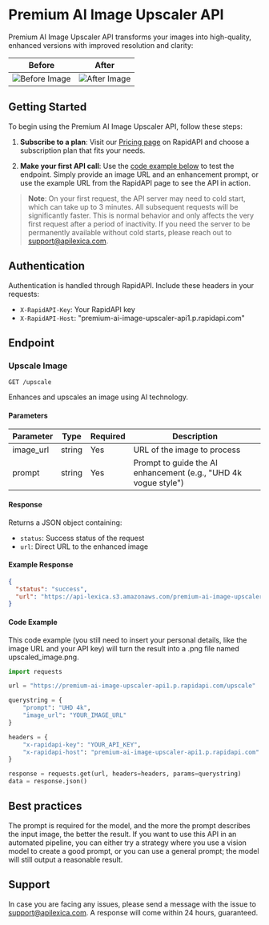 # Premium AI Image Upscaler API

Premium AI Image Upscaler API transforms your images into high-quality, enhanced versions with improved resolution and clarity:

| Before                                                            | After                                                                      |
| ----------------------------------------------------------------- | -------------------------------------------------------------------------- |
| ![Before Image](https://storage.googleapis.com/apihub85/0_1.webp) | ![After Image](https://storage.googleapis.com/apihub85/upscaled_image.png) |

## Getting Started

To begin using the Premium AI Image Upscaler API, follow these steps:

1. **Subscribe to a plan**: Visit our [Pricing page](https://rapidapi.com/arxivgpt-arxivgpt-default/api/premium-ai-image-upscaler-api1/pricing) on RapidAPI and choose a subscription plan that fits your needs.

2. **Make your first API call**: Use the [code example below](#code-example) to test the endpoint. Simply provide an image URL and an enhancement prompt, or use the example URL from the RapidAPI page to see the API in action.

> **Note**: On your first request, the API server may need to cold start, which can take up to 3 minutes. All subsequent requests will be significantly faster. This is normal behavior and only affects the very first request after a period of inactivity. If you need the server to be permanently available without cold starts, please reach out to support@apilexica.com.

## Authentication

Authentication is handled through RapidAPI. Include these headers in your requests:

- `X-RapidAPI-Key`: Your RapidAPI key
- `X-RapidAPI-Host`: "premium-ai-image-upscaler-api1.p.rapidapi.com"

## Endpoint

### Upscale Image

```
GET /upscale
```

Enhances and upscales an image using AI technology.

#### Parameters

| Parameter | Type   | Required | Description                                                     |
| --------- | ------ | -------- | --------------------------------------------------------------- |
| image_url | string | Yes      | URL of the image to process                                     |
| prompt    | string | Yes      | Prompt to guide the AI enhancement (e.g., "UHD 4k vogue style") |

#### Response

Returns a JSON object containing:

- `status`: Success status of the request
- `url`: Direct URL to the enhanced image

#### Example Response

```json
{
  "status": "success",
  "url": "https://api-lexica.s3.amazonaws.com/premium-ai-image-upscaler-api/97ed1614-7986-424f-ad9f-5a4335408e0e.png"
}
```

#### Code Example

This code example (you still need to insert your personal details, like the image URL and your API key) will turn the result into a .png file named upscaled_image.png.

```python
import requests

url = "https://premium-ai-image-upscaler-api1.p.rapidapi.com/upscale"

querystring = {
    "prompt": "UHD 4k",
    "image_url": "YOUR_IMAGE_URL"
}

headers = {
    "x-rapidapi-key": "YOUR_API_KEY",
    "x-rapidapi-host": "premium-ai-image-upscaler-api1.p.rapidapi.com"
}

response = requests.get(url, headers=headers, params=querystring)
data = response.json()
```

## Best practices

The prompt is required for the model, and the more the prompt describes the input image, the better the result. If you want to use this API in an automated pipeline, you can either try a strategy where you use a vision model to create a good prompt, or you can use a general prompt; the model will still output a reasonable result.

## Support

In case you are facing any issues, please send a message with the issue to support@apilexica.com. A response will come within 24 hours, guaranteed.
